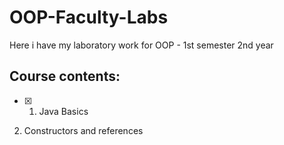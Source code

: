 # OOP-Faculty-Labs
Here i have my laboratory work for OOP - 1st semester 2nd year
## Course contents:
 - [x] 1. Java Basics
2. Constructors and references
